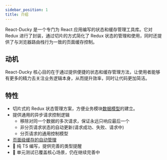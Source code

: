 ```yaml
---
sidebar_position: 1
title: 介绍
---
```


React-Ducky 是一个专门为 React 应用编写的状态和缓存管理工具库。它对 Redux 进行了封装，通过切片的方式简化了 Redux 状态的管理和使用，同时还提供了与浏览器路由栈行为一致的页面缓存控制。

## 动机

React-Ducky 核心目的在于通过提供便捷的状态和缓存管理方法，让使用者能够有更多的精力去关注业务逻辑本身，从而提升效率，同时让代码更加简洁。


## 特性
- 切片式的 Redux 状态管理方案，方便业务模块[数据模型](./model.md)的建立。
- 提供通用的异步请求控制逻辑
  - 移除对同一个数据的多次请求，保证永远只响应最后一个
  - 非分页请求状态的自动更新(请求成功、失败、请求中)
  - 分页请求的通用控制模型
- [页面级缓存的自动管理](./page-cache.md)
- 🐳  纯 TS 编写，提供完善的类型提醒 
- 🥱  单元测试已覆盖核心场景，仍在继续完善中 

